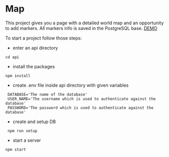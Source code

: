 # Map
This project gives you a page with a detailed world map and an opportunity to add markers. All markers info is saved in the PostgreSQL base.
[DEMO](https://app.netlify.com/sites/superlative-kataifi-183ade/settings/deploys)

To start a project follow those steps:
 - enter an api directory
 ```
 cd api
 ```
 - install the packages
 ```
 npm install
 ```
 - create .env file inside api directory with given variables
 ```
  DATABASE='The name of the database'
  USER_NAME='The username which is used to authenticate against the database'
  PASSWORD='The password which is used to authenticate against the database'
 ```
 - create and setup DB
```
 npm run setup
```
 - start a server
 ```
 npm start
 ```
